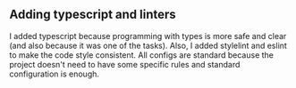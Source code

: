 ## Adding typescript and linters

I added typescript because programming with types is more safe and clear (and also because it was one of the tasks).
Also, I added stylelint and eslint to make the code style consistent.
All configs are standard because the project doesn't need to have some specific rules and standard configuration is enough.
